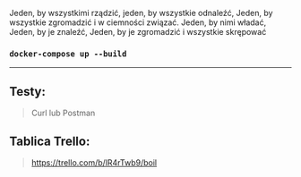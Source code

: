 Jeden, by wszystkimi rządzić, jeden, by wszystkie odnaleźć, Jeden, by wszystkie zgromadzić i w ciemności związać. Jeden, by nimi władać, Jeden, by je znaleźć, Jeden, by je zgromadzić i wszystkie skrępować

### `docker-compose up --build`

---

## Testy:
> Curl lub Postman


## Tablica Trello:
> https://trello.com/b/lR4rTwb9/boil
